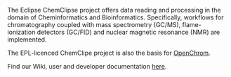The Eclipse ChemClipse project offers data reading and processing in the domain of Cheminformatics and Bioinformatics. Specifically, workflows for chromatography coupled with mass spectrometry (GC/MS), flame-ionization detectors (GC/FID) and nuclear magnetic resonance (NMR) are implemented. 

The EPL-licenced ChemClipe project is also the basis for [OpenChrom](github.com/Openchrom/openchrom).

Find our Wiki, user and developer documentation [here](https://github.com/eclipse/chemclipse/wiki).
